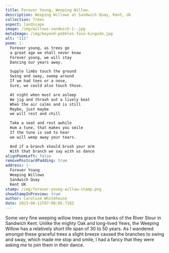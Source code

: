 ```yaml
---
title: Forever Young, Weeping Willow.
description: Weeping Willows at Sandwich Quay, Kent, Uk
collection: Trees
aspect: landscape
image: /img/willows-sandwich-1-.jpg
metaImage: /img/beyond-pebbles-face-kingsdo.jpg
alt: "111"
poem: |-
  Forever young, as trees go
  a great age we shall never know
  Forever young, we will stay
  Dancing our years away.

  Supple limbs touch the ground
  Swing and sway, sweep around
  If we had toes or a nose,
  Sure, we could also touch those.

  At night when most are asleep
  We jig and thrash out a lively beat
  When the air calms and is still
  Maybe, just maybe 
  we will rest and chill

  Take a seat and rest awhile
  Hum a tune, that makes you smile
  If the tune is sad to hear
  we will weep away your tears.

  And if a branch should brush your arm
  With that branch we say with us dance 
alignPoemLeft: false
removePostcardPadding: true
address: |-
  Forever Young 
  Weeping Willows
  Sandwich Quay
  Kent UK
stamp: /img/forever-young-willow-stamp.png
showStampInPreview: true
author: Caroline Whitehouse
date: 2023-06-11T07:00:05.718Z
---
```

Some very fine weeping willow trees grace the banks of the River Stour in Sandwich Kent. Unlike the mighty Oak and long-lived Yews, the Weeping Willow has a relatively short life span of 30 to 50 years. As I wandered amongst these graceful trees a slight breeze caused the branches to swing and sway, which made me stop and smile, I had a fancy that they were asking me to join them in their dance.